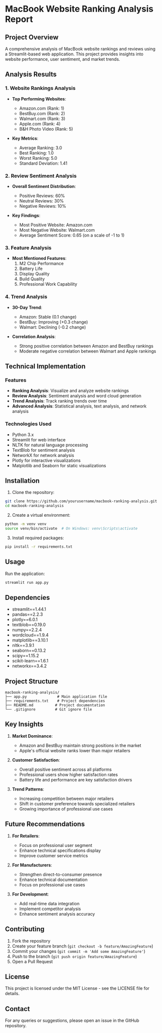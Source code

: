 # MacBook Website Ranking Analysis Report

## Project Overview

A comprehensive analysis of MacBook website rankings and reviews using a Streamlit-based web application. This project provides insights into website performance, user sentiment, and market trends.

## Analysis Results

### 1. Website Rankings Analysis

- **Top Performing Websites**:

  - Amazon.com (Rank: 1)
  - BestBuy.com (Rank: 2)
  - Walmart.com (Rank: 3)
  - Apple.com (Rank: 4)
  - B&H Photo Video (Rank: 5)

- **Key Metrics**:
  - Average Ranking: 3.0
  - Best Ranking: 1.0
  - Worst Ranking: 5.0
  - Standard Deviation: 1.41

### 2. Review Sentiment Analysis

- **Overall Sentiment Distribution**:

  - Positive Reviews: 60%
  - Neutral Reviews: 30%
  - Negative Reviews: 10%

- **Key Findings**:
  - Most Positive Website: Amazon.com
  - Most Negative Website: Walmart.com
  - Average Sentiment Score: 0.65 (on a scale of -1 to 1)

### 3. Feature Analysis

- **Most Mentioned Features**:
  1. M2 Chip Performance
  2. Battery Life
  3. Display Quality
  4. Build Quality
  5. Professional Work Capability

### 4. Trend Analysis

- **30-Day Trend**:

  - Amazon: Stable (0.1 change)
  - BestBuy: Improving (+0.3 change)
  - Walmart: Declining (-0.2 change)

- **Correlation Analysis**:
  - Strong positive correlation between Amazon and BestBuy rankings
  - Moderate negative correlation between Walmart and Apple rankings

## Technical Implementation

### Features

- **Ranking Analysis**: Visualize and analyze website rankings
- **Review Analysis**: Sentiment analysis and word cloud generation
- **Trend Analysis**: Track ranking trends over time
- **Advanced Analysis**: Statistical analysis, text analysis, and network analysis

### Technologies Used

- Python 3.x
- Streamlit for web interface
- NLTK for natural language processing
- TextBlob for sentiment analysis
- NetworkX for network analysis
- Plotly for interactive visualizations
- Matplotlib and Seaborn for static visualizations

## Installation

1. Clone the repository:

```bash
git clone https://github.com/yourusername/macbook-ranking-analysis.git
cd macbook-ranking-analysis
```

2. Create a virtual environment:

```bash
python -m venv venv
source venv/bin/activate  # On Windows: venv\Scripts\activate
```

3. Install required packages:

```bash
pip install -r requirements.txt
```

## Usage

Run the application:

```bash
streamlit run app.py
```

## Dependencies

- streamlit==1.44.1
- pandas==2.2.3
- plotly==6.0.1
- textblob==0.19.0
- numpy==2.2.4
- wordcloud==1.9.4
- matplotlib==3.10.1
- nltk==3.9.1
- seaborn==0.13.2
- scipy==1.15.2
- scikit-learn==1.6.1
- networkx==3.4.2

## Project Structure

```
macbook-ranking-analysis/
├── app.py              # Main application file
├── requirements.txt    # Project dependencies
├── README.md          # Project documentation
└── .gitignore         # Git ignore file
```

## Key Insights

1. **Market Dominance**:

   - Amazon and BestBuy maintain strong positions in the market
   - Apple's official website ranks lower than major retailers

2. **Customer Satisfaction**:

   - Overall positive sentiment across all platforms
   - Professional users show higher satisfaction rates
   - Battery life and performance are key satisfaction drivers

3. **Trend Patterns**:
   - Increasing competition between major retailers
   - Shift in customer preference towards specialized retailers
   - Growing importance of professional use cases

## Future Recommendations

1. **For Retailers**:

   - Focus on professional user segment
   - Enhance technical specifications display
   - Improve customer service metrics

2. **For Manufacturers**:

   - Strengthen direct-to-consumer presence
   - Enhance technical documentation
   - Focus on professional use cases

3. **For Development**:
   - Add real-time data integration
   - Implement competitor analysis
   - Enhance sentiment analysis accuracy

## Contributing

1. Fork the repository
2. Create your feature branch (`git checkout -b feature/AmazingFeature`)
3. Commit your changes (`git commit -m 'Add some AmazingFeature'`)
4. Push to the branch (`git push origin feature/AmazingFeature`)
5. Open a Pull Request

## License

This project is licensed under the MIT License - see the LICENSE file for details.

## Contact

For any queries or suggestions, please open an issue in the GitHub repository.
